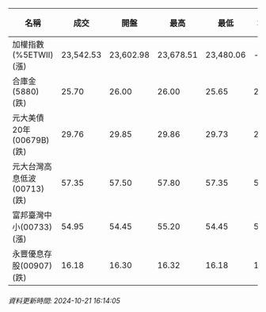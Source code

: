 | 名稱 | 成交 | 開盤 | 最高 | 最低 | 均價 | 成交金額(億) | 昨收 | 漲跌幅 | 漲跌 | 總量 | 昨量 | 振幅 |
| -------- | -------- | -------- | -------- |-------- | -------- | -------- |-------- |-------- |-------- | -------- | -------- |-------- |
|加權指數(%5ETWII) (漲)|23,542.53|23,602.98|23,678.51|23,480.06|-|3,529.69|23,487.27|0.24%|55.26|7,024,379|0|0.84%|
|合庫金(5880) (跌)|25.70|26.00|26.00|25.65|25.78|1.76|25.90|0.77%|0.20|6,832|12,128|1.35%|
|元大美債20年(00679B) (跌)|29.76|29.85|29.86|29.73|29.78|22.12|29.90|0.47%|0.14|74,305|119,619|0.43%|
|元大台灣高息低波(00713) (跌)|57.35|57.50|57.80|57.35|57.52|4.12|57.40|0.09%|0.05|7,161|8,895|0.78%|
|富邦臺灣中小(00733) (漲)|54.95|54.45|55.20|54.45|54.92|0.620|54.40|1.01%|0.55|1,128|1,718|1.38%|
|永豐優息存股(00907) (跌)|16.18|16.30|16.32|16.18|16.21|1.59|16.25|0.43%|0.07|9,779|4,040|0.86%|
###### 資料更新時間: 2024-10-21 16:14:05